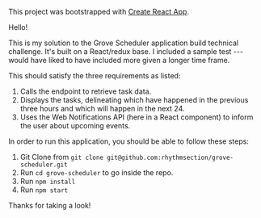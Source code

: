 This project was bootstrapped with [Create React App](https://github.com/facebookincubator/create-react-app).

Hello!

This is my solution to the Grove Scheduler application build technical challenge. It's built on a React/redux base. I included a sample test --- would have liked to have included more given a longer time frame.

This should satisfy the three requirements as listed:

1. Calls the endpoint to retrieve task data.
2. Displays the tasks, delineating which have happened in the previous three hours and which will happen in the next 24.
3. Uses the Web Notifications API (here in a React component) to inform the user about upcoming events.

In order to run this application, you should be able to follow these steps:

1. Git Clone from `git clone git@github.com:rhythmsection/grove-scheduler.git`
2. Run `cd grove-scheduler` to go inside the repo.
2. Run `npm install`
3. Run `npm start`

Thanks for taking a look!
